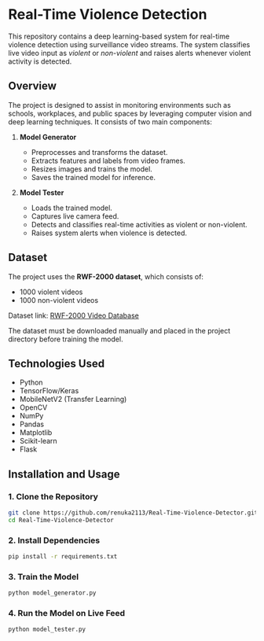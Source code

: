 # Real-Time Violence Detection

This repository contains a deep learning-based system for real-time violence detection using surveillance video streams. The system classifies live video input as *violent* or *non-violent* and raises alerts whenever violent activity is detected.

## Overview

The project is designed to assist in monitoring environments such as schools, workplaces, and public spaces by leveraging computer vision and deep learning techniques. It consists of two main components:

1. **Model Generator**

   * Preprocesses and transforms the dataset.
   * Extracts features and labels from video frames.
   * Resizes images and trains the model.
   * Saves the trained model for inference.

2. **Model Tester**

   * Loads the trained model.
   * Captures live camera feed.
   * Detects and classifies real-time activities as violent or non-violent.
   * Raises system alerts when violence is detected.

## Dataset

The project uses the **RWF-2000 dataset**, which consists of:

* 1000 violent videos
* 1000 non-violent videos

Dataset link: [RWF-2000 Video Database](https://www.kaggle.com/datasets/mohamedmustafa/real-life-violence-situations-dataset)

The dataset must be downloaded manually and placed in the project directory before training the model.

## Technologies Used

* Python
* TensorFlow/Keras
* MobileNetV2 (Transfer Learning)
* OpenCV
* NumPy
* Pandas
* Matplotlib
* Scikit-learn
* Flask

## Installation and Usage

### 1. Clone the Repository

```bash
git clone https://github.com/renuka2113/Real-Time-Violence-Detector.git
cd Real-Time-Violence-Detector
```

### 2. Install Dependencies

```bash
pip install -r requirements.txt
```

### 3. Train the Model

```bash
python model_generator.py
```

### 4. Run the Model on Live Feed

```bash
python model_tester.py
```
